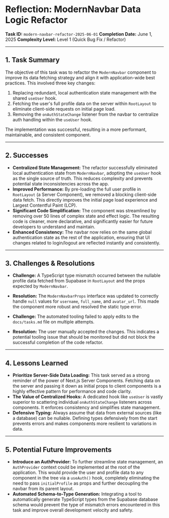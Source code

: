 # Reflection: ModernNavbar Data Logic Refactor

**Task ID:** `modern-navbar-refactor-2025-06-01`
**Completion Date:** June 1, 2025
**Complexity Level:** Level 1 (Quick Bug Fix / Refactor)

---

## 1. Task Summary

The objective of this task was to refactor the `ModernNavbar` component to improve its data fetching strategy and align it with application-wide best practices. This involved three key changes:

1.  Replacing redundant, local authentication state management with the shared `useUser` hook.
2.  Fetching the user's full profile data on the server within `RootLayout` to eliminate client-side requests on initial page load.
3.  Removing the `onAuthStateChange` listener from the navbar to centralize auth handling within the `useUser` hook.

The implementation was successful, resulting in a more performant, maintainable, and consistent component.

---

## 2. Successes

- **Centralized State Management:** The refactor successfully eliminated local authentication state from `ModernNavbar`, adopting the `useUser` hook as the single source of truth. This reduces complexity and prevents potential state inconsistencies across the app.
- **Improved Performance:** By pre-loading the full user profile in `RootLayout` (a Server Component), we removed a blocking client-side data fetch. This directly improves the initial page load experience and Largest Contentful Paint (LCP).
- **Significant Code Simplification:** The component was streamlined by removing over 50 lines of complex state and effect logic. The resulting code is cleaner, more declarative, and significantly easier for future developers to understand and maintain.
- **Enhanced Consistency:** The navbar now relies on the same global authentication state as the rest of the application, ensuring that UI changes related to login/logout are reflected instantly and consistently.

---

## 3. Challenges & Resolutions

- **Challenge:** A TypeScript type mismatch occurred between the nullable profile data fetched from Supabase in `RootLayout` and the props expected by `ModernNavbar`.
- **Resolution:** The `ModernNavbarProps` interface was updated to correctly handle `null` values for `username`, `full_name`, and `avatar_url`. This made the component more robust and resolved the static type error.

- **Challenge:** The automated tooling failed to apply edits to the `docs/tasks.md` file on multiple attempts.
- **Resolution:** The user manually accepted the changes. This indicates a potential tooling issue that should be monitored but did not block the successful completion of the code refactor.

---

## 4. Lessons Learned

- **Prioritize Server-Side Data Loading:** This task served as a strong reminder of the power of Next.js Server Components. Fetching data on the server and passing it down as initial props to client components is a highly effective pattern for performance and code clarity.
- **The Value of Centralized Hooks:** A dedicated hook like `useUser` is vastly superior to scattering individual `onAuthStateChange` listeners across components. It enforces consistency and simplifies state management.
- **Defensive Typing:** Always assume that data from external sources (like a database) can be nullable. Defining types defensively from the start prevents errors and makes components more resilient to variations in data.

---

## 5. Potential Future Improvements

- **Introduce an AuthProvider:** To further streamline state management, an `AuthProvider` context could be implemented at the root of the application. This would provide the user and profile data to any component in the tree via a `useAuth()` hook, completely eliminating the need to pass `initialProfile` as props and further decoupling the navbar from its parent layout.
- **Automated Schema-to-Type Generation:** Integrating a tool to automatically generate TypeScript types from the Supabase database schema would prevent the type of mismatch errors encountered in this task and improve overall development velocity and safety.

